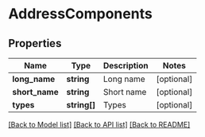# AddressComponents

## Properties
Name | Type | Description | Notes
------------ | ------------- | ------------- | -------------
**long_name** | **string** | Long name | [optional] 
**short_name** | **string** | Short name | [optional] 
**types** | **string[]** | Types | [optional] 

[[Back to Model list]](../README.md#documentation-for-models) [[Back to API list]](../README.md#documentation-for-api-endpoints) [[Back to README]](../README.md)


